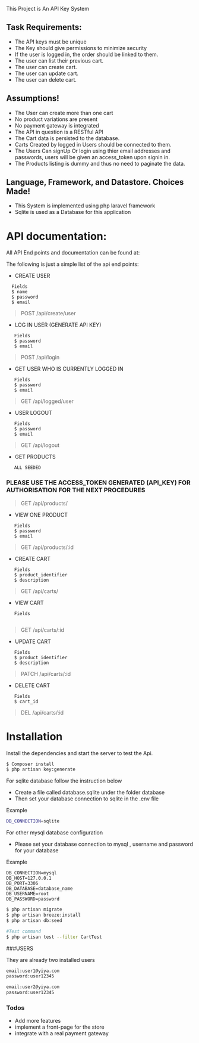 This Project is An API Key System


## Task Requirements:
- The API keys must be unique 
- The Key should give permissions to minimize security
- If the user is logged in, the order should be linked to them.
- The user can list their previous cart.
- The user can create  cart.
- The user can update  cart.
- The user can delete  cart.

## Assumptions!
- The User can create more than one cart
- No product variations are present
- No payment gateway is integrated
- The API in question is a RESTful API
- The Cart data is persisted to the database.
- Carts Created by logged in Users should be connected to them.
- The Users Can signUp Or login using thier email addresses and passwords, users will be given an access_token upon signin in.
- The Products listing is dummy and thus no need to paginate the data.


## Language, Framework, and Datastore. Choices Made!
- This System is implemented using php laravel framework
- Sqlite is used as a Database for this application



# API documentation:
All API End points and documentation can be found at:

The following is just a simple list of the api end points:

- CREATE USER 
 ```shell
   Fields 
   $ name
   $ password
   $ email
```
>POST /api/create/user

- LOG IN USER (GENERATE API KEY)

```shell
   Fields  
   $ password
   $ email
```
>POST /api/login

- GET USER WHO IS CURRENTLY LOGGED IN
```shell
   Fields  
   $ password
   $ email
```
>GET /api/logged/user

-  USER LOGOUT
```shell
   Fields  
   $ password
   $ email
```

>GET /api/logout

- GET PRODUCTS 
```shell
   ALL SEEDED
```
### PLEASE USE THE ACCESS_TOKEN GENERATED (API_KEY) FOR AUTHORISATION FOR THE NEXT PROCEDURES 

>GET /api/products/

- VIEW ONE  PRODUCT
```shell
   Fields  
   $ password
   $ email
```
>GET /api/products/:id

- CREATE CART 
```shell
   Fields  
   $ product_identifier
   $ description
```
>GET /api/carts/

- VIEW  CART
```shell
   Fields  
 
```

>GET /api/carts/:id

- UPDATE  CART
```shell
   Fields  
   $ product_identifier
   $ description
```

>PATCH /api/carts/:id

- DELETE  CART
```shell
   Fields  
   $ cart_id
```

>DEL /api/carts/:id


# Installation

Install the dependencies and start the server to test the Api.

```sh
$ Composer install
$ php artisan key:generate
```


 For  sqlite database follow the instruction below
 - Create a file called database.sqlite under the folder database 
 - Then set your database connection to sqlite in the .env file
 
Example
 ```sh
 DB_CONNECTION=sqlite
 ```



For other mysql database configuration 
 - Please set your  database connection to mysql  , username and password for your database 
 
Example 
```shell
DB_CONNECTION=mysql
DB_HOST=127.0.0.1
DB_PORT=3306
DB_DATABASE=database_name
DB_USERNAME=root
DB_PASSWORD=password
```

```sh
$ php artisan migrate
$ php artisan breeze:install
$ php artisan db:seed

#Test command 
$ php artisan test --filter CartTest
```


###USERS

They are already two installed users

```sh
email:user1@yiya.com
password:user12345
```
```sh
email:user2@yiya.com
password:user12345
```


### Todos

- Add more features
- implement a front-page for the store
- integrate with a real payment gateway

